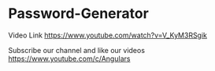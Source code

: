 # Password-Generator

Video Link  https://www.youtube.com/watch?v=V_KyM3RSgik

Subscribe our channel and like our videos https://www.youtube.com/c/Angulars
